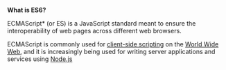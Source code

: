 **What is ES6?**

ECMAScript* (or ES) is a JavaScript standard meant to ensure the interoperability of web pages across different web browsers.

ECMAScript is commonly used for [client-side scripting](https://en.wikipedia.org/wiki/Client-side_scripting) on the [World Wide Web](https://en.wikipedia.org/wiki/World_Wide_Web), and it is increasingly being used for writing server applications and services using [Node.js](https://en.wikipedia.org/wiki/Node.js)
